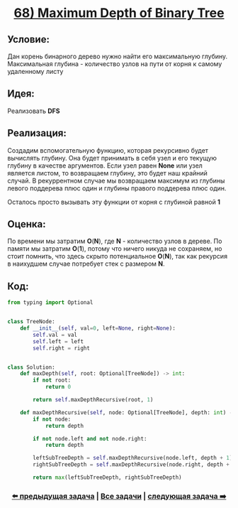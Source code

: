 <div align='center'>
<h1><a href='https://leetcode.com/problems/maximum-depth-of-binary-tree/description/'><strong>68) Maximum Depth of Binary Tree</strong></a></h1>
</div>

## **Условие:**

Дан корень бинарного дерево нужно найти его максимальную глубину. Максимальная глубина - количество узлов на пути от корня к самому удаленному листу

## **Идея:**

Реализовать **DFS**

## **Реализация:**

Создадим вспомогательную функцию, которая рекурсивно будет вычислять глубину. Она будет принимать в себя узел и его текущую глубину в качестве аргументов. Если узел равен **None** или узел является листом, то возвращаем глубину, это будет наш крайний случай. В рекуррентном случае мы возвращаем максимум из глубины левого поддерева плюс один и глубины правого поддерева плюс один.

Осталось просто вызывать эту функции от корня с глубиной равной **1**



## **Оценка:**

По времени мы затратим **O**(**N**), где **N** - количество узлов в дереве. По памяти мы затратим **O**(**1**), потому что ничего никуда не сохраняем, но стоит помнить, что здесь скрыто потенциальное **O**(**N**), так как рекурсия в наихудшем случае потребует стек с размером **N**.

## Код:
```python
from typing import Optional


class TreeNode:
    def __init__(self, val=0, left=None, right=None):
        self.val = val
        self.left = left
        self.right = right


class Solution:
    def maxDepth(self, root: Optional[TreeNode]) -> int:
        if not root:
            return 0

        return self.maxDepthRecursive(root, 1)

    def maxDepthRecursive(self, node: Optional[TreeNode], depth: int) -> int:
        if not node:
            return depth

        if not node.left and not node.right:
            return depth

        leftSubTreeDepth = self.maxDepthRecursive(node.left, depth + 1)
        rightSubTreeDepth = self.maxDepthRecursive(node.right, depth + 1)

        return max(leftSubTreeDepth, rightSubTreeDepth)

```

<div align='center'><h3><a href='https://github.com/TAskMAster339/PythonAlgorithms/tree/main/67.LRU%20Cache'>⬅️ предыдущая задача</a>&nbsp;|&nbsp;<a href='https://github.com/TAskMAster339/PythonAlgorithms/tree/main/README.md'>Все задачи</a>&nbsp;|&nbsp;<a href='https://github.com/TAskMAster339/PythonAlgorithms/tree/main/69.Same%20Tree'>следующая задача ➡️</a></h3></div>